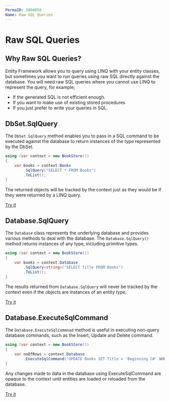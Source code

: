 ```yaml
---
PermaID: 1000058
Name: Raw SQL Queries
---
```


# Raw SQL Queries

## Why Raw SQL Queries?

Entity Framework allows you to query using LINQ with your entity classes, but sometimes you want to run queries using raw SQL directly against the database. You will need raw SQL queries where you cannot use LINQ to represent the query, for example;

 - If the generated SQL is not efficient enough. 
 - If you want to make use of existing stored procedures
 - If you just prefer to write your queries in SQL.

## DbSet.SqlQuery 

The `DbSet.SqlQuery` method enables you to pass in a SQL command to be executed against the database to return instances of the type represented by the DbSet. 

```csharp
using (var context = new BookStore())
{        
    var books = context.Books
        .SqlQuery("SELECT * FROM Books")
        .ToList();
}
```

The returned objects will be tracked by the context just as they would be if they were returned by a LINQ query. 

[Try it](https://dotnetfiddle.net/4wUSHj)

## Database.SqlQuery

The `Database` class represents the underlying database and provides various methods to deal with the database. The `Database.SqlQuery()` method returns instances of any type, including primitive types.

```csharp
using (var context = new BookStore())
{        
    var books = context.Database
        .SqlQuery<string>("SELECT Title FROM Books")
        .ToList();
}
```

The results returned from `Database.SqlQuery` will never be tracked by the context even if the objects are instances of an entity type.

[Try it](https://dotnetfiddle.net/qxAXzb)

## Database.ExecuteSqlCommand

The `Database.ExecuteSqlCommnad` method is useful in executing non-query database commands, such as the Insert, Update and Delete command.

```csharp
using (var context = new BookStore())
{        
    var noOfRows = context.Database
        .ExecuteSqlCommand("UPDATE Books SET Title = 'Beginning C#' WHERE BookId = 1");
}
```

Any changes made to data in the database using ExecuteSqlCommand are opaque to the context until entities are loaded or reloaded from the database.

[Try it](https://dotnetfiddle.net/ool8DX)